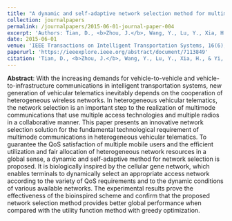 ```yaml
---
title: "A dynamic and self-adaptive network selection method for multimode communications in heterogeneous vehicular telematics"
collection: journalpapers
permalink: /journalpapers/2015-06-01-journal-paper-004
excerpt: 'Authors: Tian, D., <b>Zhou, J.</b>, Wang, Y., Lu, Y., Xia, H., & Yi, Z. '
date: 2015-06-01
venue: 'IEEE Transactions on Intelligent Transportation Systems, 16(6), 3033-3049.'
paperurl: 'https://ieeexplore.ieee.org/abstract/document/7113849'
citation: 'Tian, D., <b>Zhou, J.</b>, Wang, Y., Lu, Y., Xia, H., & Yi, Z. (2015). A dynamic and self-adaptive network selection method for multimode communications in heterogeneous vehicular telematics. IEEE Transactions on Intelligent Transportation Systems, 16(6), 3033-3049.'
---
```


**Abstract**: With the increasing demands for vehicle-to-vehicle and vehicle-to-infrastructure communications in intelligent transportation systems, new generation of vehicular telematics inevitably depends on the cooperation of heterogeneous wireless networks. In heterogeneous vehicular telematics, the network selection is an important step to the realization of multimode communications that use multiple access technologies and multiple radios in a collaborative manner. This paper presents an innovative network selection solution for the fundamental technological requirement of multimode communications in heterogeneous vehicular telematics. To guarantee the QoS satisfaction of multiple mobile users and the efficient utilization and fair allocation of heterogeneous network resources in a global sense, a dynamic and self-adaptive method for network selection is proposed. It is biologically inspired by the cellular gene network, which enables terminals to dynamically select an appropriate access network according to the variety of QoS requirements and to the dynamic conditions of various available networks. The experimental results prove the effectiveness of the bioinspired scheme and confirm that the proposed network selection method provides better global performance when compared with the utility function method with greedy optimization.
